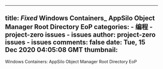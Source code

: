 
---
title: _Fixed_ Windows Containers_ AppSilo Object Manager Root Directory EoP
categories: 
    - 编程
    - project-zero issues - issues
author: project-zero issues - issues
comments: false
date: Tue, 15 Dec 2020 04:05:08 GMT
thumbnail: 
---

<div>   
Windows Containers: AppSilo Object Manager Root Directory EoP  
</div>
            